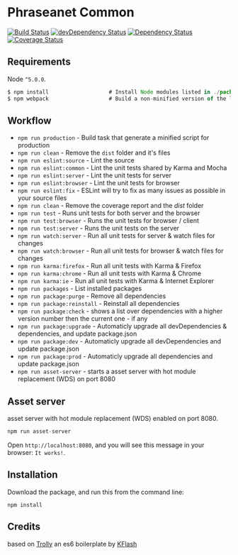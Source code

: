 # Phraseanet Common
[![Build Status](https://travis-ci.org/lostdalek/Phraseanet-common.svg?branch=master)](https://travis-ci.org/lostdalek/Phraseanet-common)
[![devDependency Status](https://david-dm.org/lostdalek/Phraseanet-common/dev-status.svg)](https://david-dm.org/lostdalek/Phraseanet-common#info=devDependencies)
[![Dependency Status](https://david-dm.org/lostdalek/Phraseanet-common.svg)](https://david-dm.org/lostdalek/Phraseanet-common)
[![Coverage Status](https://coveralls.io/repos/github/lostdalek/Phraseanet-common/badge.svg?branch=master)](https://coveralls.io/github/lostdalek/Phraseanet-common?branch=master)


## Requirements

Node `^5.0.0`.

```js
$ npm install                   # Install Node modules listed in ./package.json
$ npm webpack                   # Build a non-minified version of the library
```

## Workflow

* `npm run production` - Build task that generate a minified script for production
* `npm run clean` - Remove the `dist` folder and it's files
* `npm run eslint:source` - Lint the source
* `npm run eslint:common` - Lint the unit tests shared by Karma and Mocha
* `npm run eslint:server` - Lint the unit tests for server
* `npm run eslint:browser` - Lint the unit tests for browser
* `npm run eslint:fix` - ESLint will try to fix as many issues as possible in your source files
* `npm run clean` - Remove the coverage report and the *dist* folder
* `npm run test` - Runs unit tests for both server and the browser
* `npm run test:browser` - Runs the unit tests for browser / client
* `npm run test:server` - Runs the unit tests on the server
* `npm run watch:server` - Run all unit tests for server & watch files for changes
* `npm run watch:browser` - Run all unit tests for browser & watch files for changes
* `npm run karma:firefox` - Run all unit tests with Karma & Firefox
* `npm run karma:chrome` - Run all unit tests with Karma & Chrome
* `npm run karma:ie` - Run all unit tests with Karma & Internet Explorer
* `npm run packages` - List installed packages
* `npm run package:purge` - Remove all dependencies
* `npm run package:reinstall` - Reinstall all dependencies
* `npm run package:check` - shows a list over dependencies with a higher version number then the current one - if any 
* `npm run package:upgrade` - Automaticly upgrade all devDependencies & dependencies, and update package.json
* `npm run package:dev` - Automaticly upgrade all devDependencies and update package.json
* `npm run package:prod` - Automaticly upgrade all dependencies and update package.json
* `npm run asset-server` - starts a asset server with hot module replacement (WDS) on port 8080

## Asset server

asset server with hot module replacement (WDS) enabled on port 8080.

```js
npm run asset-server
```

Open `http://localhost:8080`, and you will see this message in your browser: `It works!`.

## Installation

Download the package, and run this from the command line:

```
npm install 
```

[trav_img]: https://api.travis-ci.org/lostdalek/Phraseanet-common.svg
[trav_site]: https://travis-ci.org/lostdalek/Phraseanet-common.svg?branch=master

## Credits

based on [Trolly](https://github.com/Kflash/trolly) an es6 boilerplate by [KFlash](https://github.com/kflash)
